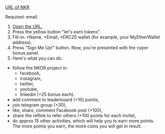 [URL of NKR](http://vy.tc/eeA5r44)

Required: email.

1. [Open the URL.](http://vy.tc/eeA5r44)
2. Press the yellow button "let's earn tokens". 
3. Fill-in: 
*Name, 
*Email, 
*ERC20 wallet (for example, your MyEtherWallet address). 
4. Press "Sign Me Up!" button. Now, you're presented with the vyper bonus panel. 
5. Here's what you can do: 
* follow the NKOR project in: 
  * facebook, 
  * instagram,
  * twitter,
  * youtube,
  * linkedin (+25 bonus each). 
* add comment to leaderboard (+10) points,
* join telegram group (+30),
* like, share, comment Facebook post (+100),
* share the reflink to refer others (+100 points for each invite),
* do approx 15 other activities, which will help you to earn more points. 
The more points you earn, the more coins you will get in result. 
